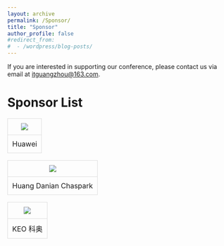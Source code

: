 ```yaml
---
layout: archive
permalink: /Sponsor/
title: "Sponsor"
author_profile: false
#redirect_from:
#  - /wordpress/blog-posts/
---
```


If you are interested in supporting our conference, please contact us via email at itguangzhou@163.com.



Sponsor List
=====

<table style="width: 100%; border-collapse: collapse;">  
<tr>  
  <td style="text-align: center; padding: 10px; border: 1px solid #ddd;">  
    <img src="https://github.com/HKGZTP/HKGZTP.github.io/assets/167737479/47efb906-207a-4e18-8ca0-822ade7dcb3d" style="max-width: 100%; height: auto;">  
  </td>  
</tr>  
<tr>  
  <td style="text-align: center; padding: 10px; border: 1px solid #ddd;">  
    <div style="display: inline-block; text-align: center;">  
      <p style="margin: 0;">Huawei</p>  
    </div>  
  </td>  
</tr>  
</table>

<table style="width: 100%; border-collapse: collapse;">  
<tr>  
  <td style="text-align: center; padding: 10px; border: 1px solid #ddd;">  
    <img src="https://github.com/user-attachments/assets/cac48608-bc87-459e-ae57-50c132fabfb9" style="max-width: 100%; height: auto;">  
  </td>  
</tr>  
<tr>  
  <td style="text-align: center; padding: 10px; border: 1px solid #ddd;">  
    <div style="display: inline-block; text-align: center;">  
      <p style="margin: 0;">Huang Danian Chaspark</p>  
    </div>  
  </td>  
</tr>  
</table>



<table style="width: 100%; border-collapse: collapse;">  
<tr>  
  <td style="text-align: center; padding: 10px; border: 1px solid #ddd;">  
    <img src="https://github.com/user-attachments/assets/6a4c6a22-c923-48c6-8e40-46f0838599ca" style="max-width: 100%; height: auto;">  
  </td>  
</tr>  
<tr>  
  <td style="text-align: center; padding: 10px; border: 1px solid #ddd;">  
    <div style="display: inline-block; text-align: center;">  
      <p style="margin: 0;">KEO 科奥</p>  
    </div>  
  </td>  
</tr>  
</table>


